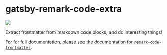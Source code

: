 # gatsby-remark-code-extra

[![](https://img.shields.io/npm/v/gatsby-remark-code-frontmatter.svg)](https://www.npmjs.com/package/gatsby-remark-code-frontmatter)

Extract frontmatter from markdown code blocks, and do interesting things!

For for full documentation, please see [the documentation for `remark-code-frontmatter`](https://github.com/samlanning/remark-code-frontmatter).
